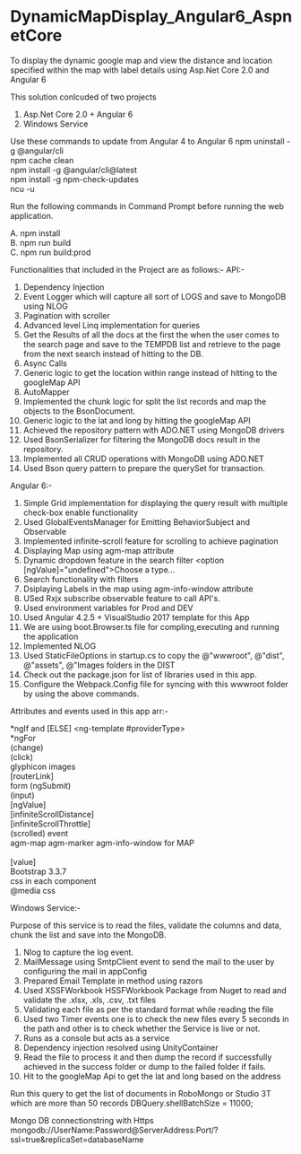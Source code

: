 # DynamicMapDisplay_Angular6_AspnetCore
To display the dynamic google map and view the distance and location specified within the map with label details using Asp.Net Core 2.0 and Angular 6

This solution conlcuded of two projects 
1) Asp.Net Core 2.0 + Angular 6
2) Windows Service

Use these commands to update from Angular 4 to Angular 6
npm uninstall -g @angular/cli<br />
npm cache clean<br />
npm install -g @angular/cli@latest<br />
npm install -g npm-check-updates<br />
ncu -u<br />

Run the following commands in Command Prompt before running the web application.

A. npm install<br />
B. npm run build<br />
C. npm run build:prod<br />

Functionalities that included in the Project are as follows:-
API:-
1) Dependency Injection
2) Event Logger which will capture all sort of LOGS and save to MongoDB using NLOG
3) Pagination with scroller
4) Advanced level Linq implementation for queries
5) Get the Results of all the docs at the first the when the user comes to the search page and save to the TEMPDB list and retrieve to the page from the next search instead of hitting to the DB.
6) Async Calls
7) Generic logic to get the location within range instead of hitting to the googleMap API
8) AutoMapper
9) Implemented the chunk logic for split the list records and map the objects to the BsonDocument.
10) Generic logic to the lat and long by hitting the googleMap API 
11) Achieved the repository pattern with ADO.NET using MongoDB drivers
12) Used BsonSerializer for filtering the MongoDB docs result in the repository.
13) Implemented all CRUD operations with MongoDB using ADO.NET
14) Used Bson query pattern to prepare the querySet for transaction.

Angular 6:-
1) Simple Grid implementation for displaying the query result with multiple check-box enable functionality
2) Used GlobalEventsManager for Emitting BehaviorSubject and Observable 
3) Implemented infinite-scroll feature for scrolling to achieve pagination
4) Displaying Map using agm-map attribute
5) Dynamic dropdown feature in the search filter <option [ngValue]="undefined">Choose a type...</option>
6) Search functionality with filters
7) Dsiplaying Labels in the map using agm-info-window attribute
8) USed Rxjx subscribe observable feature to call API's.
9) Used environment variables for Prod and DEV
10) Used Angular 4.2.5 + VisualStudio 2017 template for this App
11) We are using boot.Browser.ts file for compling,executing and running the application
12) Implemented NLOG
13) Used StaticFileOptions in startup.cs to copy the @"wwwroot", @"dist", @"assets", @"Images folders in the DIST
14) Check out the package.json for list of libraries used in this app.
15) Configure the Webpack.Config file for syncing with this wwwroot folder by using the above commands.

Attributes and events used in this app arr:-

*ngIf and [ELSE] <ng-template #providerType><br />
*ngFor<br />
(change)<br />
(click)<br />
glyphicon images<br />
[routerLink]<br />
form (ngSubmit)<br />
(input)<br />
[ngValue]<br />
[infiniteScrollDistance]<br />
[infiniteScrollThrottle]<br />
(scrolled) event<br />
 agm-map agm-marker agm-info-window for MAP<br />
<router-outlet><br />
[value]<br />
Bootstrap 3.3.7<br />
css in each component<br />
@media css<br />
 
Windows Service:- 

Purpose of this service is to read the files, validate the columns and data, chunk the list and save into the MongoDB. 
1) Nlog to capture the log event.
2) MailMessage using SmtpClient event to send the mail to the user by configuring the mail in appConfig
3) Prepared Email Template in method using razors
4) Used XSSFWorkbook HSSFWorkbook Package from Nuget to read and validate the .xlsx, .xls, .csv, .txt files
5) Validating each file as per the standard format while reading the file
6) Used two Timer events one is to check the new files every 5 seconds in the path and other is to check whether the Service is live or not.
7) Runs as a console but acts as a service
8) Dependency injection resolved using UnityContainer
9) Read the file to process it and then dump the record if successfully achieved in the success folder or dump to the failed folder if fails.
10) Hit to the googleMap Api to get the lat and long based on the address


Run this query to get the list of documents in RoboMongo or Studio 3T which are more than 50 records 
DBQuery.shellBatchSize = 11000;



Mongo DB connectionstring with Https
mongodb://UserName:Password@ServerAddress:Port/?ssl=true&replicaSet=databaseName


